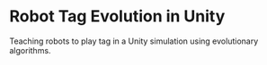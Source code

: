 # Robot Tag Evolution in Unity

Teaching robots to play tag in a Unity simulation using evolutionary algorithms.
